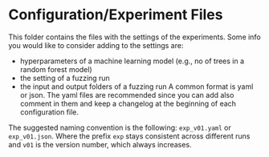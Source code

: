 # Configuration/Experiment Files

This folder contains the files with the settings of the experiments.
Some info you would like to consider adding to the settings are:
- hyperparameters of a machine learning model (e.g., no of trees in a random forest model)
- the setting of a fuzzing run
- the input and output folders of a fuzzing run
A common format is yaml or json.
The yaml files are recommended since you can add also comment in them and keep a changelog at the beginning of each configuration file.

The suggested naming convention is the following: `exp_v01.yaml` or `exp_v01.json`. Where the prefix `exp` stays consistent across different runs and `v01` is the version number, which always increases.